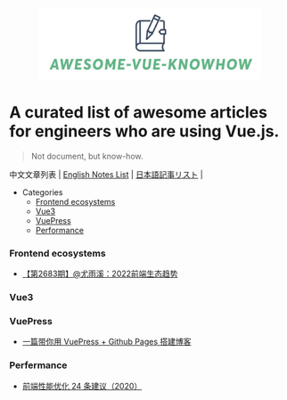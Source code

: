 <p align="center">
<img src="awesome-vue-knowhow.png"  width="400"/ />
</p>

# A curated list of awesome articles for engineers who are using Vue.js.
> Not document, but know-how.

中文文章列表 | [English Notes List](./README.md) | [日本語記事リスト](./README.jp.md) |

- Categories
  - [Frontend ecosystems](###Frontend-ecosystems)
  - [Vue3](###Vue3)
  - [VuePress](###VuePress)
  - [Performance](###performance)


### Frontend ecosystems
- [【第2683期】@尤雨溪：2022前端生态趋势](https://mp.weixin.qq.com/s/E0Heb4gstKi9B7DOOguQkg)

### Vue3


### VuePress
- [一篇带你用 VuePress + Github Pages 搭建博客](https://github.com/mqyqingfeng/Blog/issues/235)

### Perfermance
- [前端性能优化 24 条建议（2020）](https://juejin.cn/post/6892994632968306702)
